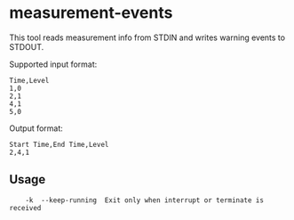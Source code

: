 # measurement-events

This tool reads measurement info from STDIN and writes warning events to STDOUT.

Supported input format:
```
Time,Level
1,0
2,1
4,1
5,0
```


Output format:
```
Start Time,End Time,Level
2,4,1
```


## Usage
```
	-k	--keep-running	Exit only when interrupt or terminate is received
```